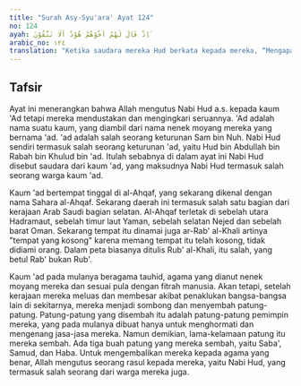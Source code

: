```yaml
---
title: "Surah Asy-Syu'ara' Ayat 124"
no: 124
ayah: اِذْ قَالَ لَهُمْ اَخُوْهُمْ هُوْدٌ اَلَا تَتَّقُوْنَ ۚ 
arabic_no: ١٢٤
translation: "Ketika saudara mereka Hud berkata kepada mereka, “Mengapa kamu tidak bertakwa?"
---
```


## Tafsir

Ayat ini menerangkan bahwa Allah mengutus Nabi Hud a.s. kepada kaum 'Ad tetapi mereka mendustakan dan mengingkari seruannya. 'Ad adalah nama suatu kaum, yang diambil dari nama nenek moyang mereka yang bernama 'ad. 'ad adalah salah seorang keturunan Sam bin Nuh. Nabi Hud sendiri termasuk salah seorang keturunan 'ad, yaitu Hud bin Abdullah bin Rabah bin Khulud bin 'ad. Itulah sebabnya di dalam ayat ini Nabi Hud disebut saudara dari kaum 'ad, yang maksudnya Nabi Hud termasuk salah seorang warga kaum 'ad.

Kaum 'ad bertempat tinggal di al-Ahqaf, yang sekarang dikenal dengan nama Sahara al-Ahqaf. Sekarang daerah ini termasuk salah satu bagian dari kerajaan Arab Saudi bagian selatan. Al-Ahqaf terletak di sebelah utara Hadramaut, sebelah timur laut Yaman, sebelah selatan Nejed dan sebelah barat Oman. Sekarang tempat itu dinamai juga ar-Rab' al-Khali artinya "tempat yang kosong" karena memang tempat itu telah kosong, tidak didiami orang. Dalam peta biasanya ditulis Rub' al-Khali, itu salah, yang betul Rab' bukan Rub'.

Kaum 'ad pada mulanya beragama tauhid, agama yang dianut nenek moyang mereka dan sesuai pula dengan fitrah manusia. Akan tetapi, setelah kerajaan mereka meluas dan membesar akibat penaklukan bangsa-bangsa lain di sekitarnya, mereka menjadi sombong dan menyembah patung-patung. Patung-patung yang disembah itu adalah patung-patung pemimpin mereka, yang pada mulanya dibuat hanya untuk menghormati dan mengenang jasa-jasa mereka. Namun demikian, lama-kelamaan patung itu mereka sembah. Ada tiga buah patung yang mereka sembah, yaitu Saba', Samud, dan Haba. Untuk mengembalikan mereka kepada agama yang benar, Allah mengutus seorang rasul kepada mereka, yaitu Nabi Hud, yang termasuk salah seorang dari warga mereka juga.